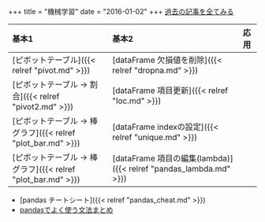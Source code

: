 +++
title = "機械学習"
date = "2016-01-02"
+++
[過去の記事を全てみる](/tags/機械学習/)

基本1                                  | 基本2| 応用
:----------------------------------- | :----------------------------------------------| :----------------------------------------------
[ピボットテーブル]({{< relref "pivot.md" >}})　| [dataFrame 欠損値を削除]({{< relref "dropna.md" >}})|
[ピボットテーブル -> 割合]({{< relref "pivot2.md" >}})      | [dataFrame 項目更新]({{< relref "loc.md" >}})|
[ピボットテーブル -> 棒グラフ]({{< relref "plot_bar.md" >}}) | [dataFrame indexの設定]({{< relref "unique.md" >}}) |
[ピボットテーブル -> 棒グラフ]({{< relref "plot_bar.md" >}}) | [dataFrame 項目の編集(lambda)]({{< relref "pandas_lambda.md" >}}) |

- [pandas チートシート]({{< relref "pandas_cheat.md" >}})
- [pandasでよく使う文法まとめ](http://qiita.com/okadate/items/7b9620a5e64b4e906c42)
